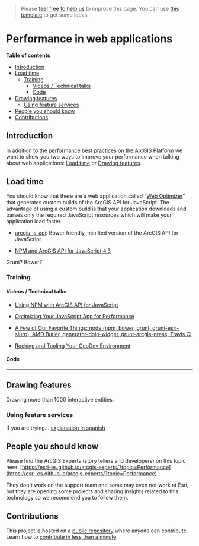 > Please [feel free to help us](#contributions) to improve this page. You can use [this template](https://github.com/esri-es/awesome-arcgis/blob/master/RESOURCE_PAGE_TEMPLATE.md) to get some ideas.

# Performance in web applications
<!-- START doctoc generated TOC please keep comment here to allow auto update -->
<!-- DON'T EDIT THIS SECTION, INSTEAD RE-RUN doctoc TO UPDATE -->
**Table of contents**

- [Introduction](#introduction)
- [Load time](#load-time)
  - [Training](#training)
    - [Videos / Technical talks](#videos--technical-talks)
    - [Code](#code)
- [Drawing features](#drawing-features)
  - [Using feature services](#using-feature-services)
- [People you should know](#people-you-should-know)
- [Contributions](#contributions)

<!-- END doctoc generated TOC please keep comment here to allow auto update -->

## Introduction
In addition to the [performance best practices on the ArcGIS Platform](../../../arcgis/best-practices/performance/README.md)
we want to show you two ways to improve your performance when talking about web
applications: [Load time](#load-time) or [Drawing features](drawing-features).

## Load time

You should know that there are a web application called "[Web Optimizer](https://developers.arcgis.com/javascript/3/jshelp/inside_web_optimizer.html)"
that generates custom builds of the ArcGIS API for JavaScript. The advantage of
using a custom build is that your application downloads and parses only the
required JavaScript resources which will make your application load faster.

* [arcgis-js-api](https://github.com/Esri/arcgis-js-api): Bower friendly, minified version of the ArcGIS API for JavaScript

* [NPM and ArcGIS API for JavaScript 4.3](https://community.esri.com/community/developers/web-developers/arcgis-api-for-javascript/blog/2017/04/13/npm-and-arcgis-api-for-javascript-43)

Grunt? Bower?

### Training
#### Videos / Technical talks

* [Using NPM with ArcGIS API for JavaScript](https://www.youtube.com/watch?v=i0MOsQ8rAjg)

* [Optimizing Your JavaScript App for Performance](http://www.esri.com/videos/watch?videoid=5029&channelid=LegacyVideo&isLegacy=true&title=optimizing-your-javascript-app-for-performance)

* [A Few of Our Favorite Things: node (npm, bower, grunt, grunt-esri-slurp), AMD Butler, generator-dojo-widget, grunt-arcgis-press, Travis CI](http://www.esri.com/videos/watch?videoid=4541&channelid=LegacyVideo&isLegacy=true&title=a-few-of-our-favorite-things)

* [Rocking and Tooling Your GeoDev Environment](http://www.esri.com/videos/watch?videoid=4368&channelid=LegacyVideo&isLegacy=true&title=rocking-and-tooling-your-geodev-environment)

#### Code


---

## Drawing features

Drawing more than 1000 interactive entities.

### Using feature services
If you are trying... [explanation in spanish](https://github.com/esri-es/JavascriptAPI/blob/gh-pages/problems/morethan1000entities/README.md)

## People you should know
Please find the ArcGIS Experts (story tellers and developers) on this topic here: [https://esri-es.github.io/arcgis-experts/?topic=Performance](https://esri-es.github.io/arcgis-experts/?topic=Performance)

They don't work on the support team and some may even not work at Esri,
but they are opening some projects and sharing insights related to this
technology so we recommend you to follow them.

## Contributions

This project is hosted on a [public repository](https://github.com/hhkaos/awesome-arcgis) where anyone can contribute. Learn how to [contribute in less than a minute](https://github.com/hhkaos/awesome-arcgis/blob/master/CONTRIBUTING.md).